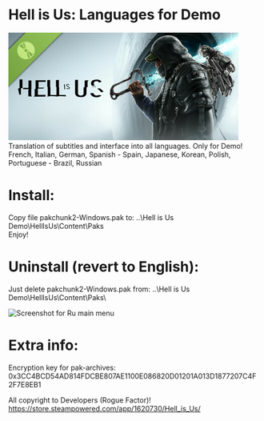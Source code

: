# Hell is Us: Languages for Demo
![DemoLogo](https://github.com/Haoose/Hell-is-Us-Languages-for-Demo/blob/main/DemoHeader.jpg)
Translation of subtitles and interface into all languages. Only for Demo!  
French, Italian, German, Spanish - Spain, Japanese, Korean, Polish, Portuguese - Brazil, Russian

# Install:
Copy file pakchunk2-Windows.pak to:
..\Hell is Us Demo\HellIsUs\Content\Paks\
Enjoy!

# Uninstall (revert to English):
Just delete pakchunk2-Windows.pak from:
..\Hell is Us Demo\HellIsUs\Content\Paks\

![Screenshot for Ru main menu](https://github.com/Haoose/Hell-is-Us-Languages-for-Demo/blob/main/HiU-Ru.png)

# Extra info:
Encryption key for pak-archives:
0x3CC4BCD54AD814FDCBE807AE1100E086820D01201A013D1877207C4F2F7E8EB1

All copyright to Developers (Rogue Factor)!
https://store.steampowered.com/app/1620730/Hell_is_Us/
